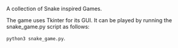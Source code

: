A collection of Snake inspired Games.

The game uses Tkinter for its GUI. It can be played by running the snake_game.py script as follows:

```python3 snake_game.py```.
